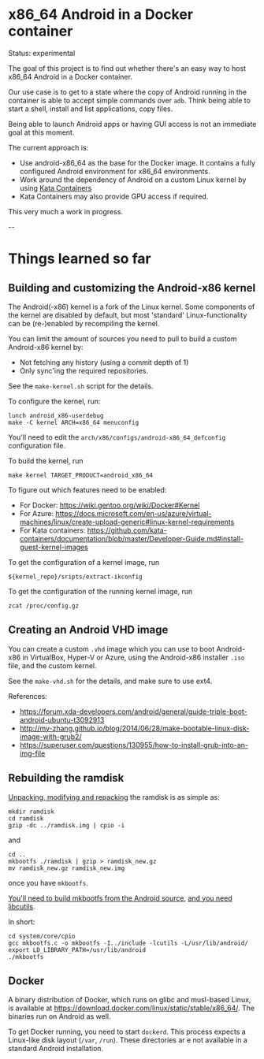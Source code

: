 # x86_64 Android in a Docker container

Status: experimental

The goal of this project is to find out whether there's an easy way to host x86_64 Android in a Docker container.

Our use case is to get to a state where the copy of Android running in the container is able to accept simple commands
over `adb`. Think being able to start a shell, install and list applications, copy files.

Being able to launch Android apps or having GUI access is not an immediate goal at this moment.

The current approach is:
- Use android-x86_64 as the base for the Docker image. It contains a fully configured Android environment for x86_64 environments.
- Work around the dependency of Android on a custom Linux kernel by using [Kata Containers](https://katacontainers.io/)
- Kata Containers may also provide GPU access if required.

This very much a work in progress.

--

# Things learned so far

## Building and customizing the Android-x86 kernel
The Android(-x86) kernel is a fork of the Linux kernel. Some components of the kernel are disabled by default, but most 'standard' Linux-functionality can be (re-)enabled by recompiling the kernel.

You can limit the amount of sources you need to pull to build a custom Android-x86 kernel by:
- Not fetching any history (using a commit depth of 1)
- Only sync'ing the required repositories.

See the `make-kernel.sh` script for the details.

To configure the kernel, run:

```
lunch android_x86-userdebug
make -C kernel ARCH=x86_64 menuconfig
```

You'll need to edit the `arch/x86/configs/android-x86_64_defconfig` configuration file.

To build the kernel, run

```
make kernel TARGET_PRODUCT=android_x86_64
```

To figure out which features need to be enabled:
- For Docker: https://wiki.gentoo.org/wiki/Docker#Kernel
- For Azure: https://docs.microsoft.com/en-us/azure/virtual-machines/linux/create-upload-generic#linux-kernel-requirements
- For Kata containers: https://github.com/kata-containers/documentation/blob/master/Developer-Guide.md#install-guest-kernel-images

To get the configuration of a kernel image, run

```
${kernel_repo}/sripts/extract-ikconfig
```

To get the configuration of the running kernel image, run

```
zcat /proc/config.gz
```
 
## Creating an Android VHD image

You can create a custom `.vhd` image which you can use to boot Android-x86 in VirtualBox, Hyper-V or Azure, using the Android-x86 installer `.iso` file, and the custom kernel.

See the `make-vhd.sh` for the details, and make sure to use ext4.

References:
- https://forum.xda-developers.com/android/general/guide-triple-boot-android-ubuntu-t3092913
- http://my-zhang.github.io/blog/2014/06/28/make-bootable-linux-disk-image-with-grub2/
- https://superuser.com/questions/130955/how-to-install-grub-into-an-img-file 

## Rebuilding the ramdisk

[Unpacking, modifying and repacking](http://linuxkernel51.blogspot.com/2016/11/unpack-modify-and-repack-ramdiskimg.html) the ramdisk is as simple as:

```
mkdir ramdisk
cd ramdisk
gzip -dc ../ramdisk.img | cpio -i
```

and 

```
cd ..
mkbootfs ./ramdisk | gzip > ramdisk_new.gz
mv ramdisk_new.gz ramdisk_new.img
```

once you have `mkbootfs`.

[You'll need to build mkbootfs from the Android source](https://pete.akeo.ie/2013/10/compiling-and-running-your-own-android.html), [and you need libcutils](https://github.com/pbatard/bootimg-tools/issues/7#issuecomment-312472851).

In short:

```
cd system/core/cpio
gcc mkbootfs.c -o mkbootfs -I../include -lcutils -L/usr/lib/android/
export LD_LIBRARY_PATH=/usr/lib/android
./mkbootfs
```

## Docker

A binary distribution of Docker, which runs on glibc and musl-based Linux, is available at https://download.docker.com/linux/static/stable/x86_64/. The binaries run on Android as well.

To get Docker running, you need to start `dockerd`. This process expects a Linux-like disk layout (`/var`, `/run`). These directories ar e not available in a standard Android installation.
